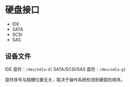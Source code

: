 # 硬盘接口

* IDE
* SATA
* SCSI
* SAS

## 设备文件

IDE 盘符：`/dev/hd[a-d]`
SATA/SCSI/SAS 盘符：`/dev/sd[a-g]`

盘符序号与插槽位置无关，取决于操作系统检测到硬盘的顺序。